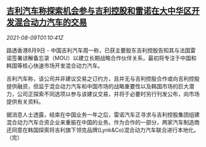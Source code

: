 <!--1628472662000-->
[吉利汽车称探索机会参与吉利控股和雷诺在大中华区开发混合动力汽车的交易](https://cn.reuters.com/article/geelyrenault-hybrid-car-0809-idCNKBS2FA018)
------

<div><i>2021-08-09T01:10:41Z</i></div><p>路透香港8月9日 - 中国吉利汽车周一称，已获主要股东吉利控股告知其与法国雷诺签署谅解备忘录（MOU）以建立长期战略合作伙伴关系，最初将专注于中国和韩国等核心快速市场开发混合动力汽车。</p><p>吉利汽车称，该公司并非建议交易之订约方，且并无与吉利控股合作或向吉利控股提供融资，但监于混合动力汽车和中国市场的战略重要性以及韩国市场的巨大潜力，公司正探索不同选项以参与该建议交易，并将于必要时另行刊发公布，向市场提供有关资料。</p><p>据消息人士透露，结束在中国业务一年之后，雷诺汽车正寻求与吉利控股集团组建混合动力汽车合资企业来重振在中国的业务。作为合作的一部分，两家汽车制造商还同意在韩国探索将吉利旗下领克品牌(Lynk&amp;Co)混合动力汽车联合进行本地化。（完）</p>
